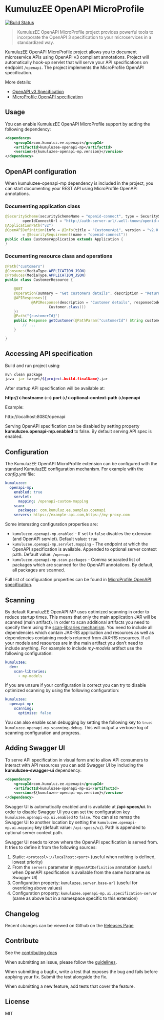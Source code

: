 # KumuluzEE OpenAPI MicroProfile
[![Build Status](https://img.shields.io/travis/kumuluz/kumuluzee-openapi-mp/master.svg?style=flat)](https://travis-ci.org/kumuluz/kumuluzee-openapi-mp)

> KumuluzEE OpenAPI MicroProfile project provides powerful tools to incorporate the OpenAPI 3 specification to your
microservices in a standardized way.

KumuluzEE OpenAPI MicroProfile project allows you to document microservice APIs using OpenAPI v3 compliant annotations.
Project will automatically hook-up servlet that will serve your API specifications on endpoint `/openapi`.
The project implements the MicroProfile OpenAPI specification.
 
More details: 

- [OpenAPI v3 Specification](https://github.com/OAI/OpenAPI-Specification/blob/master/versions/3.0.0.md)
- [MicroProfile OpenAPI specification](https://github.com/eclipse/microprofile-open-api/releases)

## Usage

You can enable KumuluzEE OpenAPI MicroProfile support by adding the following dependency:
```xml
<dependency>
    <groupId>com.kumuluz.ee.openapi</groupId>
    <artifactId>kumuluzee-openapi-mp</artifactId>
    <version>${kumuluzee-openapi-mp.version}</version>
</dependency>
```

## OpenAPI configuration

When kumuluzee-openapi-mp dependency is included in the project, you can start documenting your REST API using
MicroProfile OpenAPI annotations.

### Documenting application class

```java
@SecurityScheme(securitySchemeName = "openid-connect", type = SecuritySchemeType.OPENIDCONNECT,
        openIdConnectUrl = "http://auth-server-url/.well-known/openid-configuration")
@ApplicationPath("v2")
@OpenAPIDefinition(info = @Info(title = "CustomerApi", version = "v2.0.0", contact = @Contact(), license = @License(name="something")), servers = @Server(url = "http://localhost:8080"), security
        = @SecurityRequirement(name = "openid-connect"))
public class CustomerApplication extends Application {
}
```

### Documenting resource class and operations

```java
@Path("customers")
@Consumes(MediaType.APPLICATION_JSON)
@Produces(MediaType.APPLICATION_JSON)
public class CustomerResource {

    @GET
    @Operation(summary = "Get customers details", description = "Returns customer details.")
    @APIResponses({
            @APIResponse(description = "Customer details", responseCode = "200", content = @Content(schema = @Schema(implementation =
                    Customer.class)))
    })
    @Path("{customerId}")
    public Response getCustomer(@PathParam("customerId") String customerId) {
        // ...
    }

}
```

## Accessing API specification

Build and run project using:

```bash
mvn clean package
java -jar target/${project.build.finalName}.jar
```

After startup API specification will be available at:

**http://<-hostname->:<-port->/<-optional-context-path->/openapi**

Example:

http://localhost:8080/openapi

Serving OpenAPI specification can be disabled by setting property **kumuluzee.openapi-mp.enabled** to false. By default
serving API spec is enabled.

## Configuration

The KumuluzEE OpenAPI MicroProfile extension can be configured with the standard KumuluzEE configuration mechanism. For
example with the _config.yml_ file:

```yaml
kumuluzee:
  openapi-mp:
    enabled: true
    servlet:
      mapping: /openapi-custom-mapping
    scan:
      packages: com.kumuluz.ee.samples.openapi
    servers: https://example-api.com,https://my-proxy.com
```

Some interesting configuration properties are:

- `kumuluzee.openapi-mp.enabled` - If set to `false` disables the extension (and OpenAPI servlet). Default value: `true`
- `kumuluzee.openapi-mp.servlet.mapping` - The endpoint at which the OpenAPI specification is available. Appended to optional server context path. Default value: `/openapi`
- `kumuluzee.openapi-mp.scan.packages` - Comma separated list of packages which are scanned for the OpenAPI annotations.
  By default, all packages are scanned.

Full list of configuration properties can be found in
[MicroProfile OpenAPI specification](https://github.com/eclipse/microprofile-open-api/releases).

## Scanning

By default KumuluzEE OpenAPI MP uses optimized scanning in order to reduce startup times. This means that only the main
application JAR will be scanned (main artifact). In order to scan additional artifacts you need to specify them using
the [scan-libraries mechanism](https://github.com/kumuluz/kumuluzee/pull/123). You need to include all dependencies
which contain JAX-RS application and resources as well as dependencies containing models returned from JAX-RS resources.
If all your models and resources are in the main artifact you don't need to include anything. For example to include
_my-models_ artifact use the following configuration:

```yaml
kumuluzee:
  dev:
    scan-libraries:
      - my-models
```

If you are unsure if your configuration is correct you can try to disable optimized scanning by using the following
configuration:

```yaml
kumuluzee:
  openapi-mp:
    scanning:
      optimize: false
```

You can also enable scan debugging by setting the following key to `true`: `kumuluzee.openapi-mp.scanning.debug`. This
will output a verbose log of scanning configuration and progress.

## Adding Swagger UI

To serve API specification in visual form and to allow API consumers to interact with API resources you can add
Swagger UI by including the __kumuluzee-swagger-ui__ dependency:

```xml
<dependency>
    <groupId>com.kumuluz.ee.openapi</groupId>
    <artifactId>kumuluzee-openapi-mp-ui</artifactId>
    <version>${kumuluzee-openapi-mp.version}</version>
</dependency>
```

Swagger UI is automatically enabled and is available at __/api-specs/ui__. In order to disable Swagger UI you can set
the configuration key `kumuluzee.openapi-mp.ui.enabled` to `false`. You can also remap the Swagger UI to another
location by setting the `kumuluzee.openapi-mp.ui.mapping` key (default value: `/api-specs/ui`). Path is appended to optional server context path.

Swagger UI needs to know where the OpenAPI specification is served from. It tries to define it from the following
sources:

1. Static: `<protocol>://localhost:<port>` (useful when nothing is defined, lowest priority)
1. From the `servers` parameter in `@OpenAPIDefinition` annotation (useful when OpenAPI specification is available from
   the same hostname as Swagger UI)
1. Configuration property: `kumuluzee.server.base-url` (useful for overriding above values)
1. Configuration property: `kumuluzee.openapi-mp.ui.specification-server` (same as above but in a namespace specific to
   this extension)

## Changelog

Recent changes can be viewed on Github on the [Releases Page](https://github.com/kumuluz/kumuluzee-openapi-mp/releases)


## Contribute

See the [contributing docs](https://github.com/kumuluz/kumuluzee-openapi-mp/blob/master/CONTRIBUTING.md)

When submitting an issue, please follow the 
[guidelines](https://github.com/kumuluz/kumuluzee-openapi-mp/blob/master/CONTRIBUTING.md#bugs).

When submitting a bugfix, write a test that exposes the bug and fails before applying your fix. Submit the test 
alongside the fix.

When submitting a new feature, add tests that cover the feature.

## License

MIT
